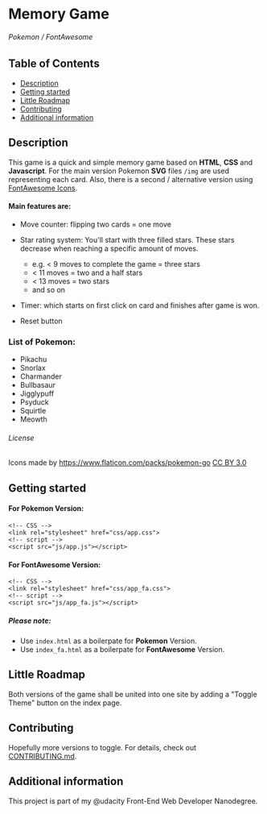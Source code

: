 # Memory Game
###### Pokemon / FontAwesome

## Table of Contents

* [Description](#description)
* [Getting started](#getting-started)
* [Little Roadmap](#little-roadmap)
* [Contributing](#contributing)
* [Additional information](#additional-information)

## Description

This game is a quick and simple memory game based on **HTML**, **CSS** and **Javascript**.
For the main version Pokemon **SVG** files `/img` are used representing each card.
Also, there is a second / alternative version using [FontAwesome Icons](http://fontawesome.io).

#### Main features are:

 * Move counter: flipping two cards = one move

 * Star rating system: You'll start with three filled stars. These stars decrease when reaching a specific amount of moves.
 	* e.g. < 9 moves to complete the game = three stars
 	* < 11 moves = two and a half stars
 	* < 13 moves = two stars
 	* and so on

 * Timer: which starts on first click on card and finishes after game is won.

 * Reset button

### List of Pokemon:

 * Pikachu
 * Snorlax
 * Charmander
 * Bullbasaur
 * Jigglypuff
 * Psyduck
 * Squirtle
 * Meowth

###### License

Icons made by https://www.flaticon.com/packs/pokemon-go [CC BY 3.0](https://creativecommons.org/licenses/by/3.0/)

## Getting started

#### For Pokemon Version:

```
<!-- CSS -->
<link rel="stylesheet" href="css/app.css">
<!-- script -->
<script src="js/app.js"></script>
```

#### For FontAwesome Version:

```
<!-- CSS -->
<link rel="stylesheet" href="css/app_fa.css">
<!-- script -->
<script src="js/app_fa.js"></script>
```

##### Please note:
 * Use `index.html` as a boilerpate for **Pokemon** Version.
 * Use `index_fa.html` as a boilerpate for **FontAwesome** Version.

## Little Roadmap

Both versions of the game shall be united into one site by adding a "Toggle Theme" button on the index page.

## Contributing

Hopefully more versions to toggle.
For details, check out [CONTRIBUTING.md](CONTRIBUTING.md).

## Additional information

This project is part of my @udacity Front-End Web Developer Nanodegree.
